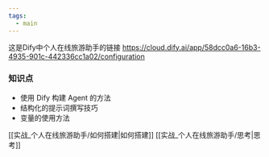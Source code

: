 ```yaml
---
tags:
  - main
---
```


这是Dify中个人在线旅游助手的链接
https://cloud.dify.ai/app/58dcc0a6-16b3-4935-901c-442336cc1a02/configuration
### 知识点
- 使用 Dify 构建 Agent 的方法
- 结构化的提示词撰写技巧
- 变量的使用方法

[[实战_个人在线旅游助手/如何搭建|如何搭建]]
[[实战_个人在线旅游助手/思考|思考]]


